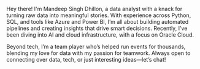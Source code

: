 Hey there! I'm Mandeep Singh Dhillon, a data analyst with a knack for turning raw data into meaningful stories. With experience across Python, SQL, and tools like Azure and Power BI, I’m all about building automated pipelines and creating insights that drive smart decisions. Recently, I’ve been diving into AI and cloud infrastructure, with a focus on Oracle Cloud.

Beyond tech, I’m a team player who’s helped run events for thousands, blending my love for data with my passion for teamwork. Always open to connecting over data, tech, or just interesting ideas—let’s chat!
<!---
MSDDHILLXN/MSDDHILLXN is a ✨ special ✨ repository because its `README.md` (this file) appears on your GitHub profile.
You can click the Preview link to take a look at your changes.
--->
